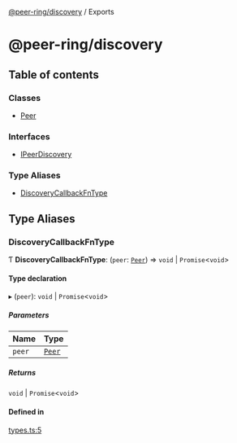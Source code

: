 [@peer-ring/discovery](README.md) / Exports

# @peer-ring/discovery

## Table of contents

### Classes

- [Peer](classes/Peer.md)

### Interfaces

- [IPeerDiscovery](interfaces/IPeerDiscovery.md)

### Type Aliases

- [DiscoveryCallbackFnType](modules.md#discoverycallbackfntype)

## Type Aliases

### DiscoveryCallbackFnType

Ƭ **DiscoveryCallbackFnType**: (`peer`: [`Peer`](classes/Peer.md)) => `void` \| `Promise`\<`void`\>

#### Type declaration

▸ (`peer`): `void` \| `Promise`\<`void`\>

##### Parameters

| Name | Type |
| :------ | :------ |
| `peer` | [`Peer`](classes/Peer.md) |

##### Returns

`void` \| `Promise`\<`void`\>

#### Defined in

[types.ts:5](https://github.com/mahendraHegde/peer-ring/blob/a34a79cc00dcfece3dd7053087438426a58bff61/packages/discovery/src/types.ts#L5)
